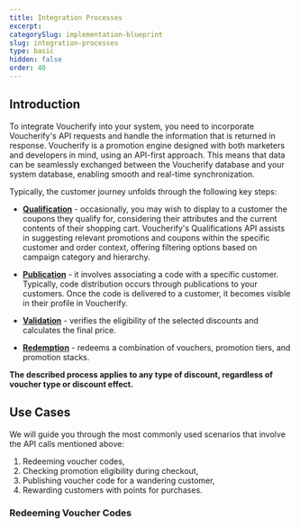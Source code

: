 ```yaml
---
title: Integration Processes
excerpt: 
categorySlug: implementation-blueprint
slug: integration-processes
type: basic
hidden: false
order: 40
---
```


## Introduction

To integrate Voucherify into your system, you need to incorporate Voucherify's API requests and handle the information that is returned in response. Voucherify is a promotion engine designed with both marketers and developers in mind, using an API-first approach. This means that data can be seamlessly exchanged between the Voucherify database and your system database, enabling smooth and real-time synchronization.

Typically, the customer journey unfolds through the following key steps:

- **[Qualification](ref:check-eligibility)** - occasionally, you may wish to display to a customer the coupons they qualify for, considering their attributes and the current contents of their shopping cart. Voucherify's Qualifications API assists in suggesting relevant promotions and coupons within the specific customer and order context, offering filtering options based on campaign category and hierarchy.

- **[Publication](ref:create-publication)** - it involves associating a code with a specific customer. Typically, code distribution occurs through publications to your customers. Once the code is delivered to a customer, it becomes visible in their profile in Voucherify.

- **[Validation](ref:validate-stacked-discounts)** - verifies the eligibility of the selected discounts and calculates the final price.

- **[Redemption](ref:redeem-stacked-discounts)** - redeems a combination of vouchers, promotion tiers, and promotion stacks.

**The described process applies to any type of discount, regardless of voucher type or discount effect.**

## Use Cases

We will guide you through the most commonly used scenarios that involve the API calls mentioned above:

1. Redeeming voucher codes,
2. Checking promotion eligibility during checkout,
3. Publishing voucher code for a wandering customer,
4. Rewarding customers with points for purchases.

### Redeeming Voucher Codes

